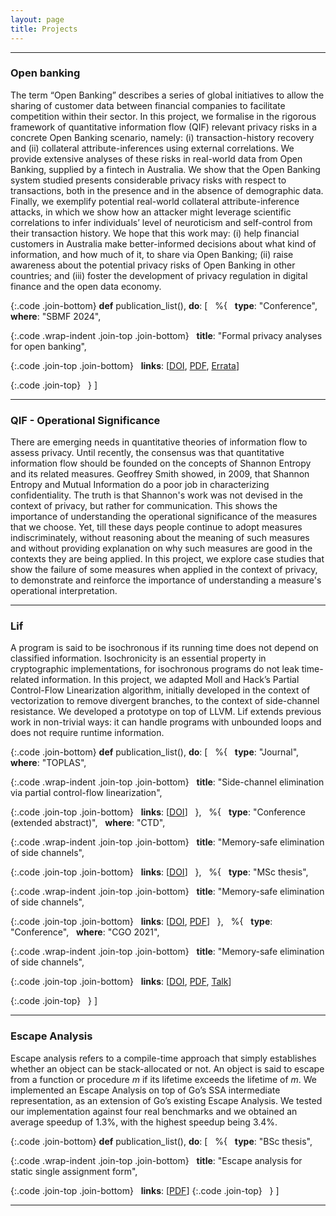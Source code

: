 ```yaml
---
layout: page
title: Projects
---
```


<style>
  .code {
    white-space: pre-wrap;
  }

  .code.wrap-indent {
    text-indent: -5rem;
    padding-left: 5rem;
  }

  .join-top {
    margin-top: 0;
  }

  .join-bottom {
    margin-bottom: 0;
  }
</style>

---

### Open banking

The term “Open Banking” describes a series of global initiatives to allow the sharing of customer data between financial companies 
to facilitate competition within their sector.
In this project, we formalise in the rigorous framework of quantitative information flow (QIF)
relevant privacy risks in a concrete Open Banking scenario, namely:
(i) transaction-history recovery and (ii) collateral attribute-inferences using external correlations.
We provide extensive analyses of these risks in real-world data from Open Banking, supplied by a fintech in Australia.
We show that the Open Banking system studied presents considerable privacy risks with respect to transactions,
both in the presence and in the absence of demographic data.
Finally, we exemplify potential real-world collateral attribute-inference attacks,
in which we show how an attacker might leverage scientific correlations 
to infer individuals’ level of neuroticism and self-control from their transaction history.
We hope that this work may: 
(i) help financial customers in Australia make better-informed decisions about what kind of information, 
and how much of it, to share via Open Banking;
(ii) raise awareness about the potential privacy risks of Open Banking in other countries; and
(iii) foster the development of privacy regulation in digital finance and the open data economy.

{:.code .join-bottom}
**def** publication_list(), **do**: [
&nbsp; %{
&nbsp;   **type**: "Conference",
&nbsp;   **where**: "SBMF 2024",

{:.code .wrap-indent .join-top .join-bottom}
&nbsp;   **title**: "Formal privacy analyses for open banking",

{:.code .join-top .join-bottom}
&nbsp;   **links**: [[DOI](https://doi.org/10.1007/978-3-031-78116-2_11), [PDF](/papers/sbmf-2024_open-banking/manuscript.pdf), [Errata](/papers/sbmf-2024_open-banking/errata/)]

{:.code .join-top}
&nbsp; }
]

---

### QIF - Operational Significance

There are emerging needs in quantitative theories of information flow
to assess privacy. Until recently, the consensus was that quantitative
information flow should be founded on the concepts of Shannon
Entropy and its related measures. Geoffrey Smith showed, in 2009,
that Shannon Entropy and Mutual Information do a poor job in
characterizing confidentiality. The truth is that Shannon's work was
not devised in the context of privacy, but rather for communication.
This shows the importance of understanding the operational
significance of the measures that we choose. Yet, till these days
people continue to adopt measures indiscriminately, without reasoning
about the meaning of such measures and without providing explanation
on why such measures are good in the contexts they are being applied.
In this project, we explore case studies that show the failure of some
measures when applied in the context of privacy, to demonstrate and
reinforce the importance of understanding a measure's operational
interpretation.

---

### Lif 
<a href="https://github.com/lac-dcc/lif" 
    class="fa-icon" title="Source Code">
    <span class="fa-brands fa-github fa-lg" aria-hidden="true"></span>
</a> <a href="http://cuda.dcc.ufmg.br/lif/"
    class="fa-icon" title="Online Tool">
    <span class="fa-solid fa-screwdriver-wrench fa-lg" aria-hidden="true"></span>
</a> 

A program is said to be isochronous if its running time does not depend on
classified information. Isochronicity is an essential property in cryptographic
implementations, for isochronous programs do not leak time-related information.
In this project, we adapted Moll and Hack’s Partial Control-Flow Linearization
algorithm, initially developed in the context of vectorization to remove
divergent branches, to the context of side-channel resistance. We developed a
prototype on top of LLVM. Lif extends previous work in non-trivial ways: it can
handle programs with unbounded loops and does not require runtime information.

{:.code .join-bottom}
**def** publication_list(), **do**: [
&nbsp; %{
&nbsp;   **type**: "Journal",
&nbsp;   **where**: "TOPLAS",

{:.code .wrap-indent .join-top .join-bottom}
&nbsp;   **title**: "Side-channel elimination via partial control-flow linearization",

{:.code .join-top .join-bottom}
&nbsp;   **links**: [[DOI](https://doi.org/10.1145/3594736?cid=99659884520)]
&nbsp; },
&nbsp; %{
&nbsp;   **type**: "Conference (extended abstract)",
&nbsp;   **where**: "CTD",

{:.code .wrap-indent .join-top .join-bottom}
&nbsp;   **title**: "Memory-safe elimination of side channels",

{:.code .join-top .join-bottom}
&nbsp;   **links**: [[DOI](https://doi.org/10.5753/ctd.2023.229445)]
&nbsp; },
&nbsp; %{
&nbsp;   **type**: "MSc thesis",

{:.code .wrap-indent .join-top .join-bottom}
&nbsp;   **title**: "Memory-safe elimination of side channels",

{:.code .join-top .join-bottom}
&nbsp;   **links**: [[DOI](https://doi.org/1843/42564), [PDF](/papers/ufmg-msc.pdf)]
&nbsp; },
&nbsp; %{
&nbsp;   **type**: "Conference",
&nbsp;   **where**: "CGO 2021",

{:.code .wrap-indent .join-top .join-bottom}
&nbsp;   **title**: "Memory-safe elimination of side channels",

{:.code .join-top .join-bottom}
&nbsp;   **links**: [[DOI](https://doi.org/10.1109/CGO51591.2021.9370305), [PDF](/papers/cgo21-lif.pdf), [Talk](https://youtu.be/k_EMQibQxas)]

{:.code .join-top}
&nbsp; }
]


---

### Escape Analysis

Escape analysis refers to a compile-time approach that simply establishes
whether an object can be stack-allocated or not. An object is said to escape
from a function or procedure _m_ if its lifetime exceeds the lifetime of _m_.
We implemented an Escape Analysis on top of Go’s SSA intermediate
representation, as an extension of Go’s existing Escape Analysis.  We tested our
implementation against four real benchmarks and we obtained an average speedup
of 1.3%, with the highest speedup being 3.4%.

{:.code .join-bottom}
**def** publication_list(), **do**: [
&nbsp; %{
&nbsp;   **type**: "BSc thesis",

{:.code .wrap-indent .join-top .join-bottom}
&nbsp;   **title**: "Escape analysis for static single assignment form",

{:.code .join-top .join-bottom}
&nbsp;   **links**: [[PDF](/papers/pucmg-escape.pdf)]
{:.code .join-top}
&nbsp; }
]

---

